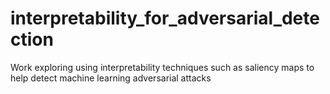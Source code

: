 # interpretability_for_adversarial_detection
Work exploring using interpretability techniques such as saliency maps to help detect machine learning adversarial attacks
